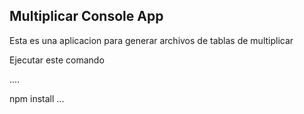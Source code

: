 

## Multiplicar Console App

Esta es una aplicacion para generar archivos de tablas de multiplicar 

Ejecutar este comando

....

npm install
...
